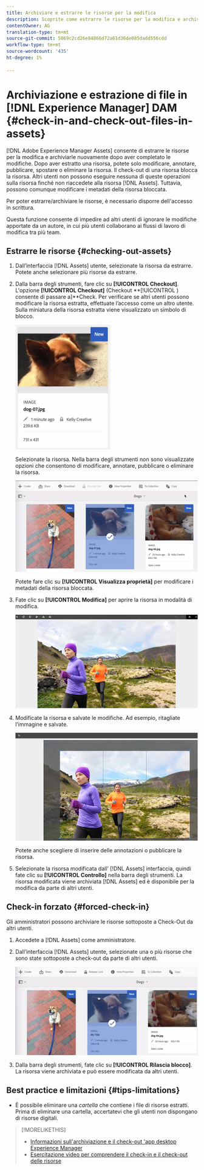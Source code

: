 ```yaml
---
title: Archiviare e estrarre le risorse per la modifica
description: Scoprite come estrarre le risorse per la modifica e archiviarle nuovamente al termine delle modifiche.
contentOwner: AG
translation-type: tm+mt
source-git-commit: 5069c2cd26e84866d72a61d36de085dadd556cdd
workflow-type: tm+mt
source-wordcount: '435'
ht-degree: 1%

---
```



# Archiviazione e estrazione di file in [!DNL Experience Manager] DAM {#check-in-and-check-out-files-in-assets}

[!DNL Adobe Experience Manager Assets] consente di estrarre le risorse per la modifica e archiviarle nuovamente dopo aver completato le modifiche. Dopo aver estratto una risorsa, potete solo modificare, annotare, pubblicare, spostare o eliminare la risorsa. Il check-out di una risorsa blocca la risorsa. Altri utenti non possono eseguire nessuna di queste operazioni sulla risorsa finché non riaccedete alla risorsa [!DNL Assets]. Tuttavia, possono comunque modificare i metadati della risorsa bloccata.

Per poter estrarre/archiviare le risorse, è necessario disporre dell&#39;accesso in scrittura.

Questa funzione consente di impedire ad altri utenti di ignorare le modifiche apportate da un autore, in cui più utenti collaborano ai flussi di lavoro di modifica tra più team.

## Estrarre le risorse {#checking-out-assets}

1. Dall’interfaccia [!DNL Assets] utente, selezionate la risorsa da estrarre. Potete anche selezionare più risorse da estrarre.
1. Dalla barra degli strumenti, fare clic su **[!UICONTROL Checkout]**.
L&#39;opzione **[!UICONTROL Checkout]** (Checkout **[!UICONTROL ) consente di passare a]**Check.
Per verificare se altri utenti possono modificare la risorsa estratta, effettuate l’accesso come un altro utente. Sulla miniatura della risorsa estratta viene visualizzato un simbolo di blocco.

   ![chlimage_1-471](assets/chlimage_1-471.png)

   Selezionate la risorsa. Nella barra degli strumenti non sono visualizzate opzioni che consentono di modificare, annotare, pubblicare o eliminare la risorsa.

   ![chlimage_1-472](assets/chlimage_1-472.png)

   Potete fare clic su **[!UICONTROL Visualizza proprietà]** per modificare i metadati della risorsa bloccata.

1. Fate clic su **[!UICONTROL Modifica]** per aprire la risorsa in modalità di modifica.

   ![chlimage_1-473](assets/chlimage_1-473.png)

1. Modificate la risorsa e salvate le modifiche. Ad esempio, ritagliate l’immagine e salvate.

   ![chlimage_1-474](assets/chlimage_1-474.png)

   Potete anche scegliere di inserire delle annotazioni o pubblicare la risorsa.

1. Selezionate la risorsa modificata dall’ [!DNL Assets] interfaccia, quindi fate clic su **[!UICONTROL Controllo]** nella barra degli strumenti. La risorsa modificata viene archiviata [!DNL Assets] ed è disponibile per la modifica da parte di altri utenti.

## Check-in forzato {#forced-check-in}

Gli amministratori possono archiviare le risorse sottoposte a Check-Out da altri utenti.

1. Accedete a [!DNL Assets] come amministratore.
1. Dall’interfaccia [!DNL Assets] utente, selezionate una o più risorse che sono state sottoposte a check-out da parte di altri utenti.

   ![chlimage_1-476](assets/chlimage_1-476.png)

1. Dalla barra degli strumenti, fate clic su **[!UICONTROL Rilascia blocco]**. La risorsa viene archiviata e può essere modificata da altri utenti.

## Best practice e limitazioni {#tips-limitations}

* È possibile eliminare una *cartella* che contiene i file di risorse estratti. Prima di eliminare una cartella, accertatevi che gli utenti non dispongano di risorse digitali.

>[!MORELIKETHIS]
>
>* [Informazioni sull&#39;archiviazione e il check-out &#39;app desktop Experience Manager](https://docs.adobe.com/content/help/en/experience-manager-desktop-app/using/using.html#how-app-works2)
>* [Esercitazione video per comprendere il check-in e il check-out delle risorse](https://docs.adobe.com/content/help/en/experience-manager-learn/assets/collaboration/checkin-checkout-technical-video-understand.html)

